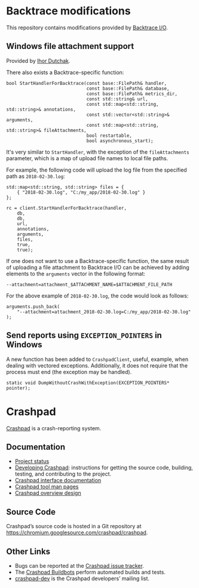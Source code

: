 <!--
Copyright 2015 The Crashpad Authors. All rights reserved.

Licensed under the Apache License, Version 2.0 (the "License");
you may not use this file except in compliance with the License.
You may obtain a copy of the License at

    http://www.apache.org/licenses/LICENSE-2.0

Unless required by applicable law or agreed to in writing, software
distributed under the License is distributed on an "AS IS" BASIS,
WITHOUT WARRANTIES OR CONDITIONS OF ANY KIND, either express or implied.
See the License for the specific language governing permissions and
limitations under the License.
-->

# Backtrace modifications

This repository contains modifications provided by
[Backtrace I/O](https://backtrace.io).

## Windows file attachment support

Provided by [Ihor Dutchak](https://github.com/Youw/crashpad).

There also exists a Backtrace-specific function:

```
bool StartHandlerForBacktrace(const base::FilePath& handler,
                              const base::FilePath& database,
                              const base::FilePath& metrics_dir,
                              const std::string& url,
                              const std::map<std::string, std::string>& annotations,
                              const std::vector<std::string>& arguments,
                              const std::map<std::string, std::string>& fileAttachments,
                              bool restartable,
                              bool asynchronous_start);
```

It's very similar to `StartHandler`, with the exception of the
`fileAttachments` parameter, which is a map of upload file names to
local file paths.

For example, the following code will upload the log file from the specified
path as `2018-02-30.log`:

```
std::map<std::string, std::string> files = {
    { "2018-02-30.log", "C:/my_app/2018-02-30.log" }
};

rc = client.StartHandlerForBacktrace(handler,
    db,
    db,
    url,
    annotations,
    arguments,
    files,
    true,
    true);
```

If one does not want to use a Backtrace-specific function, the same result of
uploading a file attachment to Backtrace I/O can be achieved by adding elements
to the `arguments` vector in the following format:
```
--attachment=attachment_$ATTACHMENT_NAME=$ATTACHMENT_FILE_PATH
```

For the above example of `2018-02-30.log`, the code would look as follows:

```
arguments.push_back(
    "--attachment=attachment_2018-02-30.log=C:/my_app/2018-02-30.log"
);
```

## Send reports using `EXCEPTION_POINTERS` in Windows
A new function has been added to `CrashpadClient`, useful, example, when
dealing with vectored exceptions. Additionally, it does not require that
the process must end (the exception may be handled).

```
static void DumpWithoutCrashWithException(EXCEPTION_POINTERS* pointer);
```

# Crashpad

[Crashpad](https://crashpad.chromium.org/) is a crash-reporting system.

## Documentation

 * [Project status](doc/status.md)
 * [Developing Crashpad](doc/developing.md): instructions for getting the source
   code, building, testing, and contributing to the project.
 * [Crashpad interface documentation](https://crashpad.chromium.org/doxygen/)
 * [Crashpad tool man pages](doc/man.md)
 * [Crashpad overview design](doc/overview_design.md)

## Source Code

Crashpad’s source code is hosted in a Git repository at
https://chromium.googlesource.com/crashpad/crashpad.

## Other Links

 * Bugs can be reported at the [Crashpad issue
   tracker](https://crashpad.chromium.org/bug/).
 * The [Crashpad Buildbots](https://build.chromium.org/p/client.crashpad)
   perform automated builds and tests.
 * [crashpad-dev](https://groups.google.com/a/chromium.org/group/crashpad-dev)
   is the Crashpad developers’ mailing list.
